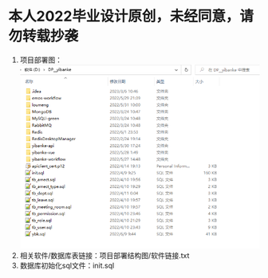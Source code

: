 # 本人2022毕业设计原创，未经同意，请勿转载抄袭
1. 项目部署图：
 ![项目部署结构图](项目部署结构图/项目部署结构图.png)
2. 相关软件/数据库表链接：项目部署结构图/软件链接.txt
3. 数据库初始化sql文件：init.sql
